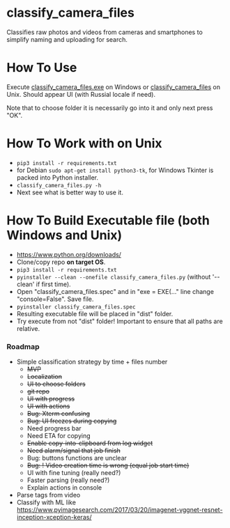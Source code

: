 # classify_camera_files
Classifies raw photos and videos from cameras and smartphones to simplify naming and uploading for search.

# How To Use
Execute [classify_camera_files.exe](classify_camera_files.exe) on Windows
or [classify_camera_files](classify_camera_files) on Unix.
Should appear UI (with Russial locale if need).

Note that to choose folder it is necessarily go into it and only next press "OK".

# How To Work with on Unix
- `pip3 install -r requirements.txt`
- for Debian `sudo apt-get install python3-tk`, for Windows Tkinter is packed into Python installer.
- `classify_camera_files.py -h`
- Next see what is better way to use it.

# How To Build Executable file (both Windows and Unix)
- https://www.python.org/downloads/
- Clone/copy repo **on target OS**.
- `pip3 install -r requirements.txt`
- `pyinstaller --clean --onefile classify_camera_files.py` (without '--clean' if first time).
- Open "classify_camera_files.spec" and in "exe = EXE(..." line change "console=False". Save file.
- `pyinstaller classify_camera_files.spec`
- Resulting executable file will be placed in "dist" folder.
- Try execute from not "dist" folder! Important to ensure that all paths are relative.

### Roadmap
- Simple classification strategy by time + files number
    - ~~MVP~~
    - ~~Localization~~
    - ~~UI to choose folders~~
    - ~~git repo~~
    - ~~UI with progress~~
    - ~~UI with actions~~
    - ~~Bug: Xterm confusing~~
    - ~~Bug: UI freezes during copying~~
    - Need progress bar
    - Need ETA for copying
    - ~~Enable copy-into-clipboard from log widget~~
    - ~~Need alarm/signal that job finish~~
    - Bug: buttons functions are unclear
    - ~~Bug: ! Video creation time is wrong (equal job start time)~~
    - UI with fine tuning (really need?)
    - Faster parsing (really need?)
    - Explain actions in console
- Parse tags from video
- Classify with ML like https://www.pyimagesearch.com/2017/03/20/imagenet-vggnet-resnet-inception-xception-keras/
